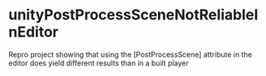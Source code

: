 # unityPostProcessSceneNotReliableInEditor
Repro project showing that using the [PostProcessScene] attribute in the editor does yield different results than in a built player
